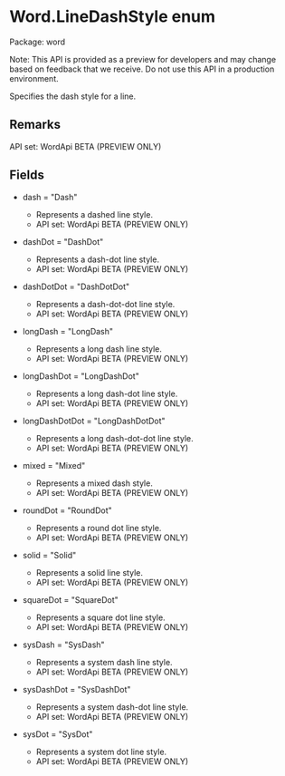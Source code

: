 # Word.LineDashStyle enum

Package: word

Note: This API is provided as a preview for developers and may change based on feedback that we receive. Do not use this API in a production environment.

Specifies the dash style for a line.

## Remarks

API set: WordApi BETA (PREVIEW ONLY)

## Fields

- dash = "Dash"
  - Represents a dashed line style.
  - API set: WordApi BETA (PREVIEW ONLY)

- dashDot = "DashDot"
  - Represents a dash-dot line style.
  - API set: WordApi BETA (PREVIEW ONLY)

- dashDotDot = "DashDotDot"
  - Represents a dash-dot-dot line style.
  - API set: WordApi BETA (PREVIEW ONLY)

- longDash = "LongDash"
  - Represents a long dash line style.
  - API set: WordApi BETA (PREVIEW ONLY)

- longDashDot = "LongDashDot"
  - Represents a long dash-dot line style.
  - API set: WordApi BETA (PREVIEW ONLY)

- longDashDotDot = "LongDashDotDot"
  - Represents a long dash-dot-dot line style.
  - API set: WordApi BETA (PREVIEW ONLY)

- mixed = "Mixed"
  - Represents a mixed dash style.
  - API set: WordApi BETA (PREVIEW ONLY)

- roundDot = "RoundDot"
  - Represents a round dot line style.
  - API set: WordApi BETA (PREVIEW ONLY)

- solid = "Solid"
  - Represents a solid line style.
  - API set: WordApi BETA (PREVIEW ONLY)

- squareDot = "SquareDot"
  - Represents a square dot line style.
  - API set: WordApi BETA (PREVIEW ONLY)

- sysDash = "SysDash"
  - Represents a system dash line style.
  - API set: WordApi BETA (PREVIEW ONLY)

- sysDashDot = "SysDashDot"
  - Represents a system dash-dot line style.
  - API set: WordApi BETA (PREVIEW ONLY)

- sysDot = "SysDot"
  - Represents a system dot line style.
  - API set: WordApi BETA (PREVIEW ONLY)